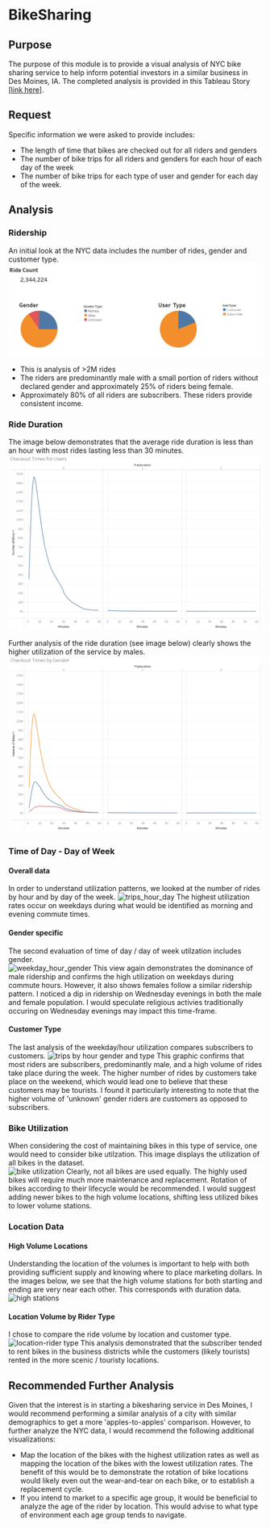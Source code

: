 # BikeSharing
## Purpose
The purpose of this module is to provide a visual analysis of NYC bike sharing service to help inform potential investors in a similar business in Des Moines, IA.  The completed analysis is provided in this Tableau Story [[link here](https://public.tableau.com/app/profile/laura.zacharda.jones3891/viz/BikeSharing_16495506129620/BikeSharingData?publish=yes)].

## Request
Specific information we were asked to provide includes:

* The length of time that bikes are checked out for all riders and genders
* The number of bike trips for all riders and genders for each hour of each day of the week
* The number of bike trips for each type of user and gender for each day of the week.

## Analysis

### Ridership
An initial look at the NYC data includes the number of rides, gender and customer type.
![Ridership](https://github.com/LauraZJ/BikeSharing/blob/main/Images/Ridership.png)
* This is analysis of >2M rides
* The riders are predominantly male with a small portion of riders without declared gender and approximately 25% of riders being female.
* Approximately 80% of all riders are subscribers.  These riders provide consistent income.

### Ride Duration
The image below demonstrates that the average ride duration is less than an hour with most rides lasting less than 30 minutes.  
![ride duration](https://github.com/LauraZJ/BikeSharing/blob/main/Images/Ride_Duration.png)

Further analysis of the ride duration (see image below) clearly shows the higher utilization of the service by males.
![ride duration gender](https://github.com/LauraZJ/BikeSharing/blob/main/Images/Ride_Duration_by_Gender.png)

### Time of Day - Day of Week
#### Overall data
In order to understand utilization patterns, we looked at the number of rides by hour and by day of the week.
![trips_hour_day]()
The highest utilization rates occur on weekdays during what would be identified as morning and evening commute times. 

#### Gender specific
The second evaluation of time of day / day of week utilzation includes gender.  
![weekday_hour_gender]()
This view again demonstrates the dominance of male ridership and confirms the high utilization on weekdays during commute hours.  However, it also shows females follow a similar ridership pattern.  I noticed a dip in ridership on Wednesday evenings in both the male and female population.  I would speculate religious activies traditionally occuring on Wednesday evenings may impact this time-frame.

#### Customer Type
The last analysis of the weekday/hour utilization compares subscribers to customers.
![trips by hour gender and type]()
This graphic confirms that most riders are subscribers, predominantly male, and a high volume of rides take place during the week.  The higher number of rides by customers take place on the weekend, which would lead one to believe that these customers may be tourists.  I found it particularly interesting to note that the higher volume of 'unknown' gender riders are customers as opposed to subscribers.  

### Bike Utilization
When considering the cost of maintaining bikes in this type of service, one would need to consider bike utilzation.  This image displays the utilization of all bikes in the dataset.  
![bike utilization]()
Clearly, not all bikes are used equally.  The highly used bikes will require much more maintenance and replacement.  Rotation of bikes according to their lifecycle would be recommended.  I would suggest adding newer bikes to the high volume locations, shifting less utilized bikes to lower volume stations.

### Location Data
#### High Volume Locations
Understanding the location of the volumes is important to help with both providing sufficient supply and knowing where to place marketing dollars.  In the images below, we see that the high volume stations for both starting and ending are very near each other.  This corresponds with duration data.
![high stations]()

#### Location Volume by Rider Type
I chose to compare the ride volume by location and customer type.  
![location-rider type]()
This analysis demonstrated that the subscriber tended to rent bikes in the business districts while the customers (likely tourists) rented in the more scenic / touristy locations.

## Recommended Further Analysis
Given that the interest is in starting a bikesharing service in Des Moines, I would recommend performing a similar analysis of a city with similar demographics to get a more 'apples-to-apples' comparison.  However, to further analyze the NYC data, I would recommend the following additional visualizations:
* Map the location of the bikes with the highest utilization rates as well as mapping the location of the bikes with the lowest utilization rates.  The benefit of this would be to demonstrate the rotation of bike locations would likely even out the wear-and-tear on each bike, or to establish a replacement cycle.
* If you intend to market to a specific age group, it would be beneficial to analyze the age of the rider by location.  This would advise to what type of environment each age group tends to navigate.
 
